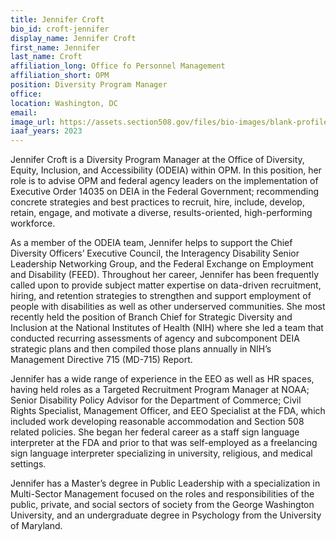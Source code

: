 ```yaml
---
title: Jennifer Croft
bio_id: croft-jennifer
display_name: Jennifer Croft
first_name: Jennifer
last_name: Croft
affiliation_long: Office fo Personnel Management
affiliation_short: OPM
position: Diversity Program Manager
office: 
location: Washington, DC
email: 
image_url: https://assets.section508.gov/files/bio-images/blank-profile.jpg
iaaf_years: 2023
---
```

Jennifer Croft is a Diversity Program Manager at the Office of Diversity, Equity, Inclusion, and Accessibility (ODEIA) within OPM. In this position, her role is to advise OPM and federal agency leaders on the implementation of Executive Order 14035 on DEIA in the Federal Government; recommending concrete strategies and best practices to recruit, hire, include, develop, retain, engage, and motivate a diverse, results-oriented, high-performing workforce. 

As a member of the ODEIA team, Jennifer helps to support the Chief Diversity Officers’ Executive Council, the Interagency Disability Senior Leadership Networking Group, and the Federal Exchange on Employment and Disability (FEED). Throughout her career, Jennifer has been frequently called upon to provide subject matter expertise on data-driven recruitment, hiring, and retention strategies to strengthen and support employment of people with disabilities as well as other underserved communities. She most recently held the position of Branch Chief for Strategic Diversity and Inclusion at the National Institutes of Health (NIH) where she led a team that conducted recurring assessments of agency and subcomponent DEIA strategic plans and then compiled those plans annually in NIH’s Management Directive 715 (MD-715) Report. 

Jennifer has a wide range of experience in the EEO as well as HR spaces, having held roles as a Targeted Recruitment Program Manager at NOAA; Senior Disability Policy Advisor for the Department of Commerce; Civil Rights Specialist, Management Officer, and EEO Specialist at the FDA, which included work developing reasonable accommodation and Section 508 related policies. She began her federal career as a staff sign language interpreter at the FDA and prior to that was self-employed as a freelancing sign language interpreter specializing in university, religious, and medical settings. 

Jennifer has a Master’s degree in Public Leadership with a specialization in Multi-Sector Management focused on the roles and responsibilities of the public, private, and social sectors of society from the George Washington University, and an undergraduate degree in Psychology from the University of Maryland.